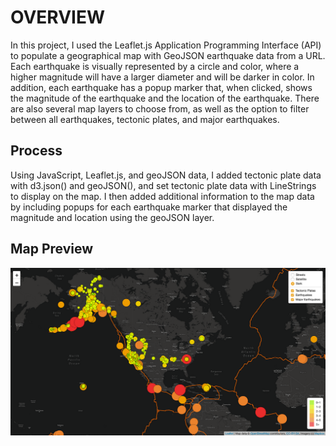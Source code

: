 # OVERVIEW
In this project, I used the Leaflet.js Application Programming Interface (API) to populate a geographical map with GeoJSON earthquake data from a URL. Each earthquake is visually represented by a circle and color, where a higher magnitude will have a larger diameter and will be darker in color. In addition, each earthquake has a popup marker that, when clicked, shows the magnitude of the earthquake and the location of the earthquake. There are also several map layers to choose from, as well as the option to filter between all earthquakes, tectonic plates, and major earthquakes. 

## Process 

Using JavaScript, Leaflet.js, and geoJSON data, I added tectonic plate data with d3.json() and geoJSON(), and set tectonic plate data with LineStrings to display on the map. I then added additional information to the map data by including popups for each earthquake marker that displayed the magnitude and location using the geoJSON layer.

## Map Preview
![map screenshot](https://github.com/dylanvowell/mapping_earthquakes/blob/main/map_screenshot.png?raw=true)

